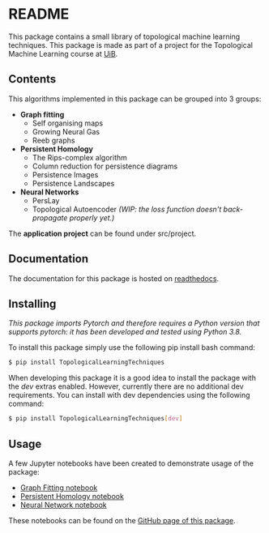 # README
This package contains a small library of topological machine learning techniques. This package is made as part of a 
project for the Topological Machine Learning course at [UiB](https://uib.no).

## Contents
This algorithms implemented in this package can be grouped into 3 groups:

 - **Graph fitting**
   - Self organising maps
   - Growing Neural Gas
   - Reeb graphs
 - **Persistent Homology**
   - The Rips-complex algorithm
   - Column reduction for persistence diagrams
   - Persistence Images
   - Persistence Landscapes
 - **Neural Networks**
   - PersLay
   - Topological Autoencoder *(WIP: the loss function doesn't back-propagate properly yet.)*
   
The **application project** can be found under src/project.

## Documentation
The documentation for this package is hosted on [readthedocs](https://topological-machine-learning.readthedocs.io/en/latest/).

## Installing
*This package imports Pytorch and therefore requires a Python version that supports pytorch: it has been developed and 
tested using Python 3.8.*

To install this package simply use the following pip install bash command:
```bash
$ pip install TopologicalLearningTechniques
```

When developing this package it is a good idea to install the package with the *dev* extras enabled. However, currently 
there are no additional dev requirements. You can install with dev dependencies using the following command:
```bash
$ pip install TopologicalLearningTechniques[dev]
```

## Usage
A few Jupyter notebooks have been created to demonstrate usage of the package:
 - [Graph Fitting notebook](https://github.com/WillemSch/Topological-Learning/blob/master/src/notebooks/GraphFitting.ipynb)
 - [Persistent Homology notebook](https://github.com/WillemSch/Topological-Learning/blob/master/src/notebooks/NeuralNetworks.ipynb)
 - [Neural Network notebook](https://github.com/WillemSch/Topological-Learning/blob/master/src/notebooks/PersistentHomology.ipynb)

These notebooks can be found on the [GitHub page of this package](https://github.com/WillemSch/Topological-Learning).